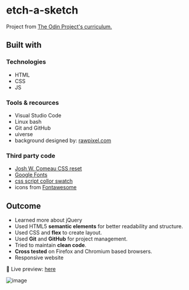 # etch-a-sketch

Project from <a href = "https://www.theodinproject.com/paths/foundations/courses/foundations" >The Odin Project's curriculum.</a>

## Built with

### Technologies

- HTML
- CSS
- JS

### Tools & recources

- Visual Studio Code
- Linux bash
- Git and GitHub
- uiverse
- background designed by: [rawpixel.com](http://www.freepik.com)

### Third party code

- [Josh W. Comeau CSS reset](https://www.joshwcomeau.com/css/custom-css-reset/)
- [Google Fonts](https://fonts.google.com/)
- [css script collor swatch](https://www.cssscript.com/swatch-color-picker/)
- icons from [Fontawesome](https://fontawesome.com/)

## Outcome

- Learned more about jQuery
- Used HTML5 **semantic elements** for better readability and structure.
- Used CSS and **flex** to create layout.
- Used **Git** and **GitHub** for project management.
- Tried to maintain **clean code**.
- **Cross tested** on Firefox and Chromium based browsers.
- Responsive website

🔗 Live preview: <a href = "https://ghassanelgendy.github.io/etch-a-sketch/">here</a>

![image](https://github.com/ghassanelgendy/etch-a-sketch/assets/112765677/eacad3eb-60bf-4928-a39e-e1d26d88a96d)
